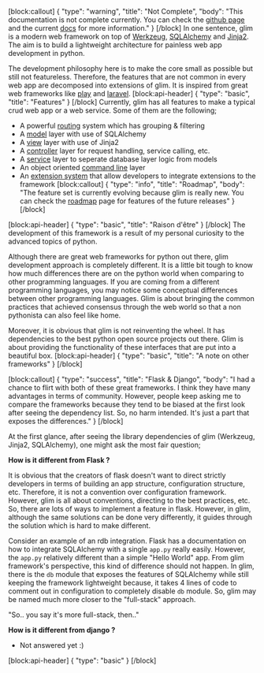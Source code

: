 [block:callout]
{
  "type": "warning",
  "title": "Not Complete",
  "body": "This documentation is not complete currently. You can check the [github page](http://github.com/aacanakin/glim) and the current [docs](http://aacanakin.github.io/glim) for more information."
}
[/block]
In one sentence, glim is a modern web framework on top of [Werkzeug](http://werkzeug.pocoo.org/), [SQLAlchemy](http://www.sqlalchemy.org/) and [Jinja2](http://jinja.pocoo.org/docs/dev/). The aim is to build a lightweight architecture for painless web app development in python.

The development philosophy here is to make the core small as possible but still not featureless. Therefore, the features that are not common in every web app are decomposed into extensions of glim. It is inspired from great web frameworks like [play](https://www.playframework.com/) and [laravel](http://laravel.com/).
[block:api-header]
{
  "type": "basic",
  "title": "Features"
}
[/block]
Currently, glim has all features to make a typical crud web app or a web service. Some of them are the following;
- A powerful [routing](doc:routing) system which has grouping & filtering
- A [model](doc:database--orm) layer with use of SQLAlchemy
- A [view](doc:views--templating) layer with use of Jinja2
- A [controller](doc:controllers) layer for request handling, service calling, etc.
- A [service](doc:services) layer to seperate database layer logic from models
- An object oriented [command line](doc:commands) layer
- An [extension system](doc:extension-system) that allow developers to integrate extensions to the framework
[block:callout]
{
  "type": "info",
  "title": "Roadmap",
  "body": "The feature set is currently evolving because glim is really new. You can check the [roadmap](doc:controllers) page for features of the future releases"
}
[/block]

[block:api-header]
{
  "type": "basic",
  "title": "Raison d'être"
}
[/block]
The development of this framework is a result of my personal curiosity to the advanced topics of python.

Although there are great web frameworks for python out there, glim development approach is completely different. It is a little bit tough to know how much differences there are on the python world when comparing to other programming languages. If you are coming from a different programming languages, you may notice some conceptual differences between other programming languages. Glim is about bringing the common practices that achieved consensus through the web world so that a non pythonista can also feel like home.

Moreover, it is obvious that glim is not reinventing the wheel. It has dependencies to the best python open source projects out there. Glim is about providing the functionality of these interfaces that are put into a beautiful box.
[block:api-header]
{
  "type": "basic",
  "title": "A note on other frameworks"
}
[/block]

[block:callout]
{
  "type": "success",
  "title": "Flask & Django",
  "body": "I had a chance to flirt with both of these great frameworks. I think they have many advantages in terms of community. However, people keep asking me to compare the frameworks because they tend to be biased at the first look after seeing the dependency list. So, no harm intended. It's just a part that exposes the differences."
}
[/block]

At the first glance, after seeing the library dependencies of glim (Werkzeug, Jinja2, SQLAlchemy), one might ask the most fair question;

**How is it different from Flask ?**

It is obvious that the creators of flask doesn't want to direct strictly developers in terms of building an app structure, configuration structure, etc. Therefore, it is not a convention over configuration framework. However, glim is all about conventions, directing to the best practices, etc. So, there are lots of ways to implement a feature in flask. However, in glim, although the same solutions can be done very differently, it guides through the solution which is hard to make different.

Consider an example of an rdb integration. Flask has a documentation on how to integrate SQLAlchemy with a single `app.py` really easily. However, the `app.py` relatively different than a simple "Hello World" app. From glim framework's perspective, this kind of difference should not happen. In glim, there is the `db` module that exposes the features of SQLAlchemy while still keeping the framework lightweight because, it takes 4 lines of code to comment out in configuration to completely disable `db` module. So, glim may be named much more closer to the "full-stack" approach.

"So.. you say it's more full-stack, then.."

**How is it different from django ?**
- Not answered yet :)

[block:api-header]
{
  "type": "basic"
}
[/block]